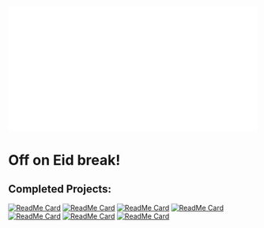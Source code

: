 ![Metrics](./github-metrics.svg)

# Off on Eid break!

## Completed Projects:
[![ReadMe Card](https://github-readme-stats.vercel.app/api/pin/?username=agi-dude&repo=Face-Restoration-WebUI)]([https://github.com/madushadhanushka/differ](https://github.com/agi-dude/Face-Restoration-WebUI))
[![ReadMe Card](https://github-readme-stats.vercel.app/api/pin/?username=agi-dude&repo=chainlit-rag)]([https://github.com/madushadhanushka/differ](https://github.com/agi-dude/chainlit-rag))
[![ReadMe Card](https://github-readme-stats.vercel.app/api/pin/?username=agi-dude&repo=UrduRomanizerUI)]([https://github.com/madushadhanushka/differ](https://github.com/agi-dude/UrduRomanizerUI))
[![ReadMe Card](https://github-readme-stats.vercel.app/api/pin/?username=agi-dude&repo=pretraining-generator)]([https://github.com/madushadhanushka/differ](https://github.com/agi-dude/pretraining-generator))
[![ReadMe Card](https://github-readme-stats.vercel.app/api/pin/?username=agi-dude&repo=AI-RPG)]([https://github.com/madushadhanushka/differ](https://github.com/agi-dude/AI-RPG))
[![ReadMe Card](https://github-readme-stats.vercel.app/api/pin/?username=agi-dude&repo=AtomOfThoughts)]([https://github.com/madushadhanushka/differ](https://github.com/agi-dude/AtomOfThoughts))
[![ReadMe Card](https://github-readme-stats.vercel.app/api/pin/?username=agi-dude&repo=MatrixTextGenerator)]([https://github.com/madushadhanushka/differ](https://github.com/agi-dude/MatrixTextGenerator))
